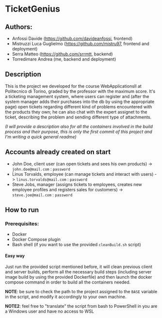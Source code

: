 # TicketGenius
## Authors:
- Anfossi Davide (https://github.com/davideanfossi, frontend)
- Mistruzzi Luca Guglielmo (https://github.com/mistru97, frontend and deployment)
- Serra Matteo (https://github.com/srrmtt, backend)
- Torredimare Andrea (me, backend and deployment)

## Description
This is the project we developed for the course WebApplicationsII at Politecnico di Torino, graded by the professor with the maximum score. It's a ticketing management system, where users can register and (after the system manager adds their purchases into the db by using the appropriate page) open tickets regarding different kind of problems encountered with the products they own; he can also chat with the expert assignet to the ticket, describing the problem and sending different type of attachments.

*(I will provide a description also for all the containers involved in the build process and their purpose, this is only the first commit of this project and I'm writing a quick general readme)*

## Accounts already created on start
- John Doe, client user (can open tickets and sees his own products) -> `john.doe@mail.com` : `password`
- Linus Torvalds, employee (can manage tickets and interact with users) -> `linus.torvalds@mail.com` : `password`
- Steve Jobs, manager (assigns tickets to employees, creates new employee profiles and registers sales for customers) -> `steve.joe@mail.com` : `password`

## How to run 
### Prerequisites:
- Docker
- Docker Compose plugin
- Bash shell (if you want to use the provided `cleanBuild.sh` script)

#### Easy way
Just run the provided script mentioned before, it will clean previous client and server builds, perform all the necessary build steps (including server image build by using the provided Dockerfile) and then launch the docker compose command in order to build all the containers needed.

**NOTE**: be sure to check the path to the project assigned to the `BASE` variable in the script, and modify it accordingly to your own machine.

**NOTE2**: feel free to "translate" the script from bash to PowerShell in you are a Windows user and have no access to WSL
